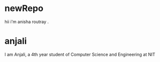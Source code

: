# newRepo
hii i'm anisha routray
.
# anjali
I am Anjali, a 4th year student of Computer Science and Engineering at NIT